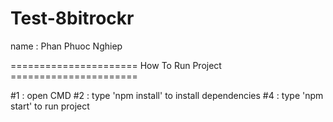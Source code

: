 # Test-8bitrockr
name : Phan Phuoc Nghiep

====================== How To Run Project ======================

#1 : open CMD
#2 : type 'npm install' to install dependencies
#4 : type 'npm start' to run project
